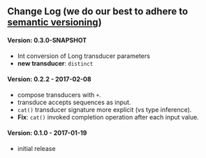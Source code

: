 ## Change Log (we do our best to adhere to [semantic versioning](http://semver.org/))

#### Version: 0.3.0-SNAPSHOT
- Int conversion of Long transducer parameters 
- **new transducer**: `distinct`


#### Version: 0.2.2 - 2017-02-08
- compose transducers with `+`.
- transduce accepts sequences as input.
- `cat()` transducer signature more explicit (vs type inference).
- **Fix**: `cat()` invoked completion operation after each input value.  


#### Version: 0.1.0 - 2017-01-19
- initial release

